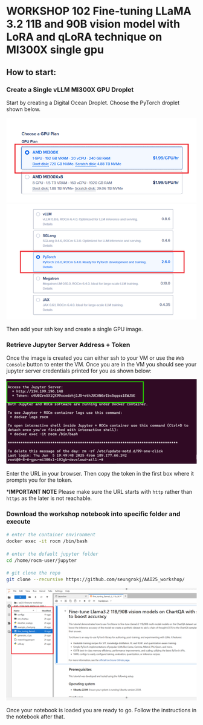 # WORKSHOP 102 Fine-tuning LLaMA 3.2 11B and 90B vision model with LoRA and qLoRA technique on MI300X single gpu


## How to start: 

### Create a Single vLLM MI300X GPU Droplet
Start by creating a Digital Ocean Droplet. Choose the PyTorch droplet shown below.

![droplet](./assets/droplets.png)
![pytorch-droplets](./assets/pytorch-droplets.png)

Then add your ssh key and create a single GPU image.

### Retrieve Jupyter Server Address + Token

Once the image is created you can either ssh to your VM or use the `Web Console` button to enter the VM. Once you are in the VM you should see your jupyter server credentials printed for you as shown below:

![terminal](./assets/workshop_images2.png)

Enter the URL in your browser. Then copy the token in the first box where it prompts you for the token.

***IMPORTANT NOTE** Please make sure the URL starts with `http` rather than `https` as the later is not reachable.


### Download the workshop notebook into specific folder and execute

```bash
# enter the container environment
docker exec -it rocm /bin/bash

# enter the default jupyter folder
cd /home/rocm-user/jupyter

# git clone the repo
git clone --recursive https://github.com/seungrokj/AAI25_workshop/

```

![jupyter-outline](./assets/jupyter-outline.png)

Once your notebook is loaded you are ready to go. Follow the instructions in the notebook after that.
